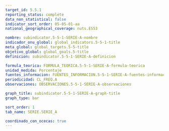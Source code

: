```yaml
---
target_id: 5.5.1
reporting_status: complete
data_non_statistical: false
indicator_sort_order: 05-05-01-aa
national_geographical_coverage: nuts.ES53

nombre: subindicator.5-5-1-SERIE-A-nombre
indicador_onu_global: global_indicators.5-5-1-title
meta_global: global_targets.5-5-title
objetivo_global: global_goals.5-title
definicion: subindicator.5-5-1-SERIE-A-definicion

formula_teorica: FORMULA_TEORICA.5-5-1-SERIE-A-formula-teorica
unidad_medida: Porcentaje
fuentes_informacion: FUENTES_INFORMACION.5-5-1-SERIE-A-fuentes-informacion
periodicidad: CL_FREQ.A
observaciones: OBSERVACIONES.5-5-1-SERIE-A-observaciones

graph_title: subindicator.5-5-1-SERIE-A-graph-title
graph_type: bar

sort_order: 1
tab_name: SERIE.SERIE_A

coordinado_con_ocecas: true
---
```


